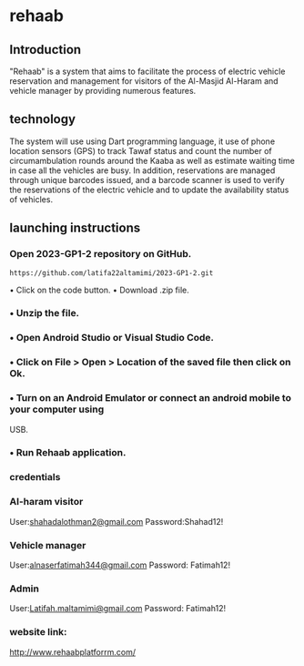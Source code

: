 # rehaab

## Introduction
"Rehaab" is a system that aims to facilitate the process of electric vehicle reservation and management for visitors of the Al-Masjid Al-Haram and vehicle manager by providing numerous features. 

##  technology
The system will use using Dart programming language,  it use of phone location sensors (GPS) to track Tawaf status and count the number of circumambulation rounds around the Kaaba as well as estimate waiting time in case all the vehicles are busy. 
In addition, reservations are managed through unique barcodes issued, and a barcode scanner is used to verify the reservations of the electric vehicle and to update the availability status of vehicles.

##  launching instructions 
### Open 2023-GP1-2 repository on GitHub.
```
https://github.com/latifa22altamimi/2023-GP1-2.git   
```
• Click on the code button.
• Download .zip file.
### • Unzip the file.
### • Open Android Studio or Visual Studio Code.
### • Click on File > Open > Location of the saved file then click on Ok.
### • Turn on an Android Emulator or connect an android mobile to your computer using
USB.
### • Run  Rehaab application.
### credentials
### Al-haram visitor 
User:shahadalothman2@gmail.com 
Password:Shahad12! 


### Vehicle manager 
User:alnaserfatimah344@gmail.com
Password: Fatimah12!

### Admin 
User:Latifah.maltamimi@gmail.com 
Password: Fatimah12!


### website link:
http://www.rehaabplatforrm.com/  







